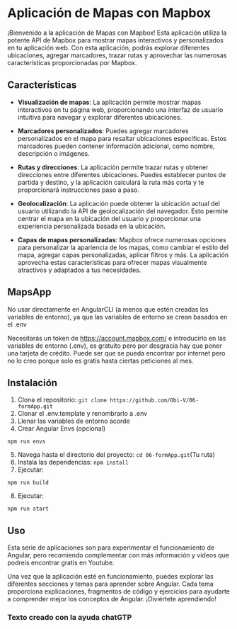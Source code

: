 
# Aplicación de Mapas con Mapbox

¡Bienvenido a la aplicación de Mapas con Mapbox! Esta aplicación utiliza la potente API de Mapbox para mostrar mapas interactivos y personalizados en tu aplicación web. Con esta aplicación, podrás explorar diferentes ubicaciones, agregar marcadores, trazar rutas y aprovechar las numerosas características proporcionadas por Mapbox.

## Características

- **Visualización de mapas**: La aplicación permite mostrar mapas interactivos en tu página web, proporcionando una interfaz de usuario intuitiva para navegar y explorar diferentes ubicaciones.

- **Marcadores personalizados**: Puedes agregar marcadores personalizados en el mapa para resaltar ubicaciones específicas. Estos marcadores pueden contener información adicional, como nombre, descripción o imágenes.

- **Rutas y direcciones**: La aplicación permite trazar rutas y obtener direcciones entre diferentes ubicaciones. Puedes establecer puntos de partida y destino, y la aplicación calculará la ruta más corta y te proporcionará instrucciones paso a paso.

- **Geolocalización**: La aplicación puede obtener la ubicación actual del usuario utilizando la API de geolocalización del navegador. Esto permite centrar el mapa en la ubicación del usuario y proporcionar una experiencia personalizada basada en la ubicación.

- **Capas de mapas personalizadas**: Mapbox ofrece numerosas opciones para personalizar la apariencia de los mapas, como cambiar el estilo del mapa, agregar capas personalizadas, aplicar filtros y más. La aplicación aprovecha estas características para ofrecer mapas visualmente atractivos y adaptados a tus necesidades.

## MapsApp
No usar directamente en AngularCLI (a menos que estén creadas las variables de entorno), ya que las variables de entorno se crean basados en el .env

Necesitarás un token de https://account.mapbox.com/ e introducirlo en las variables de entorno (.env), es gratuito pero por desgracia hay que poner una tarjeta de crédito.
Puede ser que se pueda encontrar por internet pero no lo creo porque solo es gratis hasta ciertas peticiones al mes.

## Instalación

1. Clona el repositorio: `git clone https://github.com/Obi-V/06-formApp.git`
2. Clonar el .env.template y renombrarlo a .env
3. Llenar las variables de entorno acorde
4. Crear Angular Envs (opcional)
```
npm run envs
```
5. Navega hasta el directorio del proyecto: `cd 06-formApp.git`(Tu ruta)
6. Instala las dependencias: `npm install`
7. Ejecutar:
```
npm run build
```
8. Ejecutar:
```
npm run start
```

## Uso

Esta serie de aplicaciones son para experimentar el funcionamiento de Angular, pero recomiendo complementar con más información y videos que podreis encontrar gratis en Youtube.

Una vez que la aplicación esté en funcionamiento, puedes explorar las diferentes secciones y temas para aprender sobre Angular. Cada tema proporciona explicaciones, fragmentos de código y ejercicios para ayudarte a comprender mejor los conceptos de Angular. ¡Diviértete aprendiendo!

### Texto creado con la ayuda chatGTP

